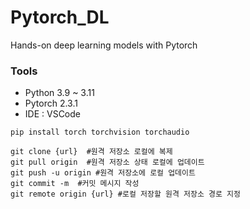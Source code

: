 # Pytorch_DL
Hands-on deep learning models with Pytorch 

### Tools
- Python 3.9 ~ 3.11
- Pytorch 2.3.1
- IDE : VSCode


```
pip install torch torchvision torchaudio
```

```
git clone {url}  #원격 저장소 로컬에 복제
git pull origin  #원격 저장소 상태 로컬에 업데이트
git push -u origin #원격 저장소에 로컬 업데이트
git commit -m  #커밋 메시지 작성
git remote origin {url} #로컬 저장할 원격 저장소 경로 지정
```

